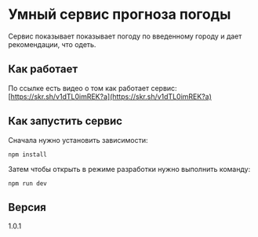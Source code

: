 # Умный сервис прогноза погоды
Сервис показывает показывает погоду по введенному городу и дает рекомендации, что одеть.

## Как работает
По ссылке есть видео о том как работает сервис:
[https://skr.sh/v1dTL0imREK?a](https://skr.sh/v1dTL0imREK?a)

## Как запустить сервис
Сначала нужно установить зависимости:
```
npm install
```
Затем чтобы открыть в режиме разработки нужно выполнить команду:
```
npm run dev
```
## Версия
1.0.1
